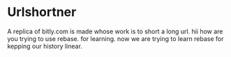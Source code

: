 # Urlshortner
A replica of bitly.com is made whose work is to short a long url.
hii how are you
trying to use rebase.
for learning.
now we are trying to learn rebase for kepping our history linear.
